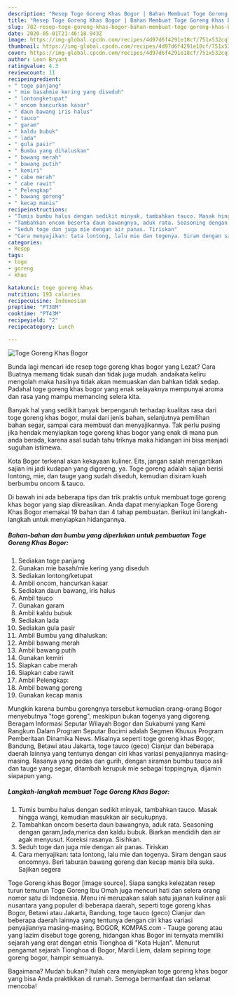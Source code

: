 ```yaml
---
description: "Resep Toge Goreng Khas Bogor | Bahan Membuat Toge Goreng Khas Bogor Yang Enak Dan Mudah"
title: "Resep Toge Goreng Khas Bogor | Bahan Membuat Toge Goreng Khas Bogor Yang Enak Dan Mudah"
slug: 782-resep-toge-goreng-khas-bogor-bahan-membuat-toge-goreng-khas-bogor-yang-enak-dan-mudah
date: 2020-05-01T21:46:18.943Z
image: https://img-global.cpcdn.com/recipes/4d97d6f4291e18cf/751x532cq70/toge-goreng-khas-bogor-foto-resep-utama.jpg
thumbnail: https://img-global.cpcdn.com/recipes/4d97d6f4291e18cf/751x532cq70/toge-goreng-khas-bogor-foto-resep-utama.jpg
cover: https://img-global.cpcdn.com/recipes/4d97d6f4291e18cf/751x532cq70/toge-goreng-khas-bogor-foto-resep-utama.jpg
author: Leon Bryant
ratingvalue: 4.3
reviewcount: 11
recipeingredient:
- " toge panjang"
- " mie basahmie kering yang diseduh"
- " lontongketupat"
- " oncom hancurkan kasar"
- " daun bawang iris halus"
- " tauco"
- " garam"
- " kaldu bubuk"
- " lada"
- " gula pasir"
- " Bumbu yang dihaluskan"
- " bawang merah"
- " bawang putih"
- " kemiri"
- " cabe merah"
- " cabe rawit"
- " Pelengkap"
- " bawang goreng"
- " kecap manis"
recipeinstructions:
- "Tumis bumbu halus dengan sedikit minyak, tambahkan tauco. Masak hingga wangi, kemudian masukkan air secukupnya."
- "Tambahkan oncom beserta daun bawangnya, aduk rata. Seasoning dengan garam,lada,merica dan kaldu bubuk. Biarkan mendidih dan air agak menyusut. Koreksi rasanya. Sisihkan."
- "Seduh toge dan juga mie dengan air panas. Tiriskan"
- "Cara menyajikan: tata lontong, lalu mie dan togenya. Siram dengan saus oncomnya. Beri taburan bawang goreng dan kecap manis bila suka. Sajikan segera"
categories:
- Resep
tags:
- toge
- goreng
- khas

katakunci: toge goreng khas 
nutrition: 193 calories
recipecuisine: Indonesian
preptime: "PT38M"
cooktime: "PT43M"
recipeyield: "2"
recipecategory: Lunch

---
```



![Toge Goreng Khas Bogor](https://img-global.cpcdn.com/recipes/4d97d6f4291e18cf/751x532cq70/toge-goreng-khas-bogor-foto-resep-utama.jpg)

Bunda lagi mencari ide resep toge goreng khas bogor yang Lezat? Cara Buatnya memang tidak susah dan tidak juga mudah. andaikata keliru mengolah maka hasilnya tidak akan memuaskan dan bahkan tidak sedap. Padahal toge goreng khas bogor yang enak selayaknya mempunyai aroma dan rasa yang mampu memancing selera kita.

Banyak hal yang sedikit banyak berpengaruh terhadap kualitas rasa dari toge goreng khas bogor, mulai dari jenis bahan, selanjutnya pemilihan bahan segar, sampai cara membuat dan menyajikannya. Tak perlu pusing jika hendak menyiapkan toge goreng khas bogor yang enak di mana pun anda berada, karena asal sudah tahu triknya maka hidangan ini bisa menjadi suguhan istimewa.

Kota Bogor terkenal akan kekayaan kuliner. Eits, jangan salah mengartikan sajian ini jadi kudapan yang digoreng, ya. Toge goreng adalah sajian berisi lontong, mie, dan tauge yang sudah diseduh, kemudian disiram kuah berbumbu oncom &amp; tauco.


Di bawah ini ada beberapa tips dan trik praktis untuk membuat toge goreng khas bogor yang siap dikreasikan. Anda dapat menyiapkan Toge Goreng Khas Bogor memakai 19 bahan dan 4 tahap pembuatan. Berikut ini langkah-langkah untuk menyiapkan hidangannya.

<!--inarticleads1-->

##### Bahan-bahan dan bumbu yang diperlukan untuk pembuatan Toge Goreng Khas Bogor:

1. Sediakan  toge panjang
1. Gunakan  mie basah/mie kering yang diseduh
1. Sediakan  lontong/ketupat
1. Ambil  oncom, hancurkan kasar
1. Sediakan  daun bawang, iris halus
1. Ambil  tauco
1. Gunakan  garam
1. Ambil  kaldu bubuk
1. Sediakan  lada
1. Sediakan  gula pasir
1. Ambil  Bumbu yang dihaluskan:
1. Ambil  bawang merah
1. Ambil  bawang putih
1. Gunakan  kemiri
1. Siapkan  cabe merah
1. Siapkan  cabe rawit
1. Ambil  Pelengkap:
1. Ambil  bawang goreng
1. Gunakan  kecap manis


Mungkin karena bumbu gorengnya tersebut kemudian orang-orang Bogor menyebutnya &#34;toge goreng&#34;, meskipun bukan togenya yang digoreng. Beragam Informasi Seputar Wilayah Bogor dan Sukabumi yang Kami Rangkum Dalam Program Seputar Bocimi adalah Segmen Khusus Program Pemberitaan Dinamika News. Misalnya seperti toge goreng khas Bogor, Bandung, Betawi atau Jakarta, toge tauco (geco) Cianjur dan beberapa daerah lainnya yang tentunya dengan ciri khas variasi penyajiannya masing-masing. Rasanya yang pedas dan gurih, dengan siraman bumbu tauco asli dan tauge yang segar, ditambah kerupuk mie sebagai toppingnya, dijamin siapapun yang. 

<!--inarticleads2-->

##### Langkah-langkah membuat Toge Goreng Khas Bogor:

1. Tumis bumbu halus dengan sedikit minyak, tambahkan tauco. Masak hingga wangi, kemudian masukkan air secukupnya.
1. Tambahkan oncom beserta daun bawangnya, aduk rata. Seasoning dengan garam,lada,merica dan kaldu bubuk. Biarkan mendidih dan air agak menyusut. Koreksi rasanya. Sisihkan.
1. Seduh toge dan juga mie dengan air panas. Tiriskan
1. Cara menyajikan: tata lontong, lalu mie dan togenya. Siram dengan saus oncomnya. Beri taburan bawang goreng dan kecap manis bila suka. Sajikan segera


Toge Goreng khas Bogor [image source]. Siapa sangka kelezatan resep turun temurun Toge Goreng Ibu Omah juga mencuri hati dan selera orang nomor satu di Indonesia. Menu ini merupakan salah satu jajanan kuliner asli nusantara yang populer di beberapa daerah, seperti toge goreng khas Bogor, Betawi atau Jakarta, Bandung, toge tauco (geco) Cianjur dan beberapa daerah lainnya yang tentunya dengan ciri khas variasi penyajiannya masing-masing. BOGOR, KOMPAS.com - Tauge goreng atau yang lazim disebut toge goreng, hidangan khas Bogor ini ternyata memiliki sejarah yang erat dengan etnis Tionghoa di &#34;Kota Hujan&#34;. Menurut pengamat sejarah Tionghoa di Bogor, Mardi Liem, dalam sepiring toge goreng bogor, hampir semuanya. 

Bagaimana? Mudah bukan? Itulah cara menyiapkan toge goreng khas bogor yang bisa Anda praktikkan di rumah. Semoga bermanfaat dan selamat mencoba!
